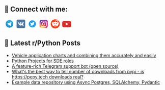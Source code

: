 ## 🔎 Connect with me:
[<img src="https://github.com/bullbesh/bullbesh/blob/main/images/Telegram.png" width="32" height="32" />](https://t.me/bullbesh)
[<img src="https://github.com/bullbesh/bullbesh/blob/main/images/VK.png" width="32" height="32" />](https://vk.com/bullbesh)
[<img src="https://github.com/bullbesh/bullbesh/blob/main/images/Twitter.png" width="32" height="32" />](https://twitter.com/bullbesh1)
[<img src="https://github.com/bullbesh/bullbesh/blob/main/images/Instagram.png" width="32" height="32" />](https://www.instagram.com/bullbesh)
[<img src="https://github.com/bullbesh/bullbesh/blob/main/images/Reddit.png" width="32" height="32" />](https://www.reddit.com/user/bullbesh)
[<img src="https://github.com/bullbesh/bullbesh/blob/main/images/YouTube.png" width="32" height="32" />](https://www.youtube.com/channel/UCtfjRs6uzgq5mfm8S06WTcg)

## 📕 Latest r/Python Posts
<!-- BLOG-POST-LIST:START -->
- [Vehicle application charts and combining them accurately and easily](https://www.reddit.com/r/Python/comments/1j780he/vehicle_application_charts_and_combining_them/)
- [Python Projects for SDE roles](https://www.reddit.com/r/Python/comments/1j7792v/python_projects_for_sde_roles/)
- [A feature-rich Telegram support bot &lpar;open source&rpar;](https://www.reddit.com/r/Python/comments/1j7774b/a_featurerich_telegram_support_bot_open_source/)
- [What&#39;s the best way to tell number of downloads from pypi - is https://pepy.tech downloads real?](https://www.reddit.com/r/Python/comments/1j719o6/whats_the_best_way_to_tell_number_of_downloads/)
- [Example data repository using Async Postgres, SQLAlchemy, Pydantic](https://www.reddit.com/r/Python/comments/1j6zwrh/example_data_repository_using_async_postgres/)
<!-- BLOG-POST-LIST:END -->
